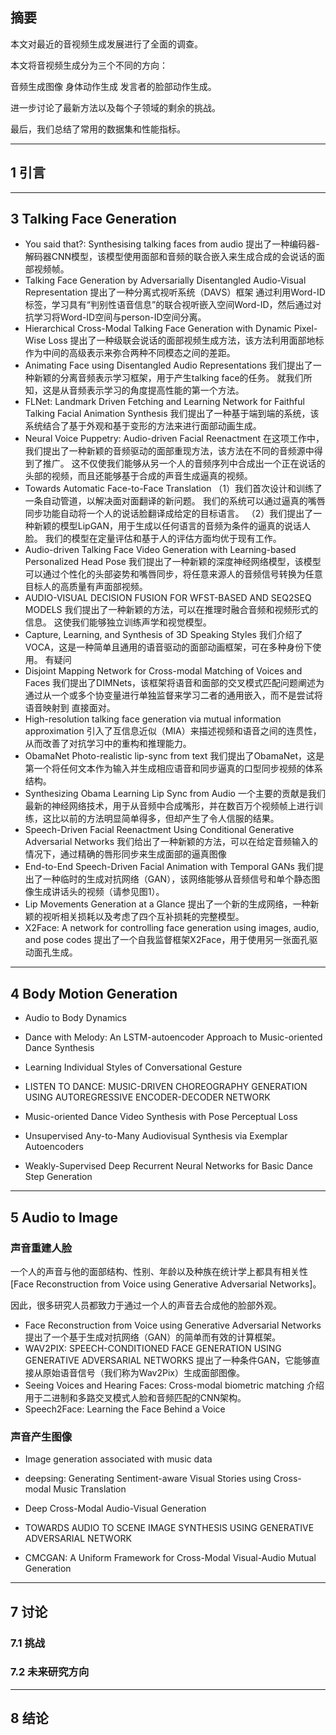 ## 摘要

本文对最近的音视频生成发展进行了全面的调查。

本文将音视频生成分为三个不同的方向：

音频生成图像
身体动作生成
发言者的脸部动作生成。

进一步讨论了最新方法以及每个子领域的剩余的挑战。

最后，我们总结了常用的数据集和性能指标。

---

## 1 引言


---

## 3 Talking Face Generation

- You said that?: Synthesising talking faces from audio
提出了一种编码器-解码器CNN模型，该模型使用面部和音频的联合嵌入来生成合成的会说话的面部视频帧。
- Talking Face Generation by Adversarially Disentangled Audio-Visual Representation
提出了一种分离式视听系统（DAVS）框架 通过利用Word-ID标签，学习具有“判别性语音信息”的联合视听嵌入空间Word-ID，然后通过对抗学习将Word-ID空间与person-ID空间分离。
- Hierarchical Cross-Modal Talking Face Generation with Dynamic Pixel-Wise Loss
提出了一种级联会说话的面部视频生成方法，该方法利用面部地标作为中间的高级表示来弥合两种不同模态之间的差距。 
- Animating Face using Disentangled Audio Representations
我们提出了一种新颖的分离音频表示学习框架，用于产生talking face的任务。 就我们所知，这是从音频表示学习的角度提高性能的第一个方法。
- FLNet: Landmark Driven Fetching and Learning Network for Faithful Talking Facial Animation Synthesis
我们提出了一种基于端到端的系统，该系统结合了基于外观和基于变形的方法来进行面部动画生成。
- Neural Voice Puppetry: Audio-driven Facial Reenactment
在这项工作中，我们提出了一种新颖的音频驱动的面部重现方法，该方法在不同的音频源中得到了推广。
这不仅使我们能够从另一个人的音频序列中合成出一个正在说话的头部的视频，而且还能够基于合成的声音生成逼真的视频。
- Towards Automatic Face-to-Face Translation
（1）我们首次设计和训练了一条自动管道，以解决面对面翻译的新问题。 我们的系统可以通过逼真的嘴唇同步功能自动将一个人的说话脸翻译成给定的目标语言。
（2）我们提出了一种新颖的模型LipGAN，用于生成以任何语言的音频为条件的逼真的说话人脸。 我们的模型在定量评估和基于人的评估方面均优于现有工作。
- Audio-driven Talking Face Video Generation with Learning-based Personalized Head Pose
我们提出了一种新颖的深度神经网络模型，该模型可以通过个性化的头部姿势和嘴唇同步，将任意来源人的音频信号转换为任意目标人的高质量有声面部视频。
- AUDIO-VISUAL DECISION FUSION FOR WFST-BASED AND SEQ2SEQ MODELS
我们提出了一种新颖的方法，可以在推理时融合音频和视频形式的信息。 这使我们能够独立训练声学和视觉模型。
- Capture, Learning, and Synthesis of 3D Speaking Styles 
我们介绍了VOCA，这是一种简单且通用的语音驱动的面部动画框架，可在多种身份下使用。
有疑问
- Disjoint Mapping Network for Cross-modal Matching of Voices and Faces 
我们提出了DIMNets，该框架将语音和面部的交叉模式匹配问题阐述为通过从一个或多个协变量进行单独监督来学习二者的通用嵌入，而不是尝试将语音映射到 直接面对。
- High-resolution talking face generation via mutual information approximation 
引入了互信息近似（MIA）来描述视频和语音之间的连贯性，从而改善了对抗学习中的重构和推理能力。
- ObamaNet Photo-realistic lip-sync from text 
我们提出了ObamaNet，这是第一个将任何文本作为输入并生成相应语音和同步逼真的口型同步视频的体系结构。
- Synthesizing Obama Learning Lip Sync from Audio
一个主要的贡献是我们最新的神经网络技术，用于从音频中合成嘴形，并在数百万个视频帧上进行训练，这比以前的方法明显简单得多，但却产生了令人信服的结果。
- Speech-Driven Facial Reenactment Using Conditional Generative Adversarial Networks
我们给出了一种新颖的方法，可以在给定音频输入的情况下，通过精确的唇形同步来生成面部的逼真图像
- End-to-End Speech-Driven Facial Animation with Temporal GANs
我们提出了一种临时的生成对抗网络（GAN），该网络能够从音频信号和单个静态图像生成讲话头的视频（请参见图1）。
- Lip Movements Generation at a Glance
提出了一个新的生成网络，一种新颖的视听相关损耗以及考虑了四个互补损耗的完整模型。 
- X2Face: A network for controlling face generation using images, audio, and pose codes
提出了一个自我监督框架X2Face，用于使用另一张面孔驱动面孔生成。

---


## 4 Body Motion Generation

- Audio to Body Dynamics

- Dance with Melody: An LSTM-autoencoder Approach to Music-oriented Dance Synthesis

- Learning Individual Styles of Conversational Gesture

- LISTEN TO DANCE: MUSIC-DRIVEN CHOREOGRAPHY GENERATION USING AUTOREGRESSIVE ENCODER-DECODER NETWORK

- Music-oriented Dance Video Synthesis with Pose Perceptual Loss

- Unsupervised Any-to-Many Audiovisual Synthesis via Exemplar Autoencoders

- Weakly-Supervised Deep Recurrent Neural Networks for Basic Dance Step Generation

---

## 5 Audio to Image

### 声音重建人脸

一个人的声音与他的面部结构、性别、年龄以及种族在统计学上都具有相关性[Face Reconstruction from Voice using Generative Adversarial Networks]。

因此，很多研究人员都致力于通过一个人的声音去合成他的脸部外观。

- Face Reconstruction from Voice using Generative Adversarial Networks   
提出了一个基于生成对抗网络（GAN）的简单而有效的计算框架。
- WAV2PIX: SPEECH-CONDITIONED FACE GENERATION USING GENERATIVE ADVERSARIAL NETWORKS
提出了一种条件GAN，它能够直接从原始语音信号（我们称为Wav2Pix）生成面部图像。
- Seeing Voices and Hearing Faces: Cross-modal biometric matching
介绍用于二进制和多路交叉模式人脸和音频匹配的CNN架构。
- Speech2Face: Learning the Face Behind a Voice

### 声音产生图像

- Image generation associated with music data

- deepsing: Generating Sentiment-aware Visual Stories using Cross-modal Music Translation

- Deep Cross-Modal Audio-Visual Generation

- TOWARDS AUDIO TO SCENE IMAGE SYNTHESIS USING GENERATIVE ADVERSARIAL NETWORK

- CMCGAN: A Uniform Framework for Cross-Modal Visual-Audio Mutual Generation

---





## 7 讨论

### 7.1 挑战

### 7.2 未来研究方向

---

## 8 结论


